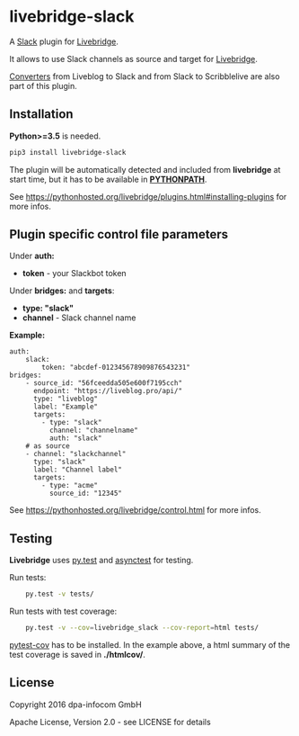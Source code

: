 # livebridge-slack

A [Slack](https://slack.com) plugin for [Livebridge](https://github.com/dpa-newslab/livebridge).

It allows to use Slack channels as source and target for [Livebridge](https://github.com/dpa-newslab/livebridge). 

[Converters](livebridge_slack/converters/) from Liveblog to Slack and from Slack to Scribblelive are also part of this plugin.

## Installation
**Python>=3.5** is needed.
```sh
pip3 install livebridge-slack
```
The plugin will be automatically detected and included from **livebridge** at start time, but it has to be available in **[PYTHONPATH](https://docs.python.org/3/using/cmdline.html#envvar-PYTHONPATH)**.

See https://pythonhosted.org/livebridge/plugins.html#installing-plugins for more infos.

## Plugin specific control file parameters
Under **auth:**
* **token** - your Slackbot token

Under **bridges:** and **targets**:
* **type: "slack"**
* **channel** - Slack channel name

**Example:**
```
auth:
    slack:
        token: "abcdef-012345678909876543231"
bridges:
    - source_id: "56fceedda505e600f7195cch"
      endpoint: "https://liveblog.pro/api/"
      type: "liveblog"
      label: "Example"
      targets:
        - type: "slack"
          channel: "channelname"
          auth: "slack"
    # as source
    - channel: "slackchannel"
      type: "slack"
      label: "Channel label"
      targets:
        - type: "acme"
          source_id: "12345"
```

See https://pythonhosted.org/livebridge/control.html for more infos.


## Testing
**Livebridge** uses [py.test](http://pytest.org/) and [asynctest](http://asynctest.readthedocs.io/) for testing.

Run tests:

```sh
    py.test -v tests/
```

Run tests with test coverage:

```sh
    py.test -v --cov=livebridge_slack --cov-report=html tests/
```

[pytest-cov](https://pypi.python.org/pypi/pytest-cov) has to be installed. In the example above, a html summary of the test coverage is saved in **./htmlcov/**.

## License
Copyright 2016 dpa-infocom GmbH

Apache License, Version 2.0 - see LICENSE for details
